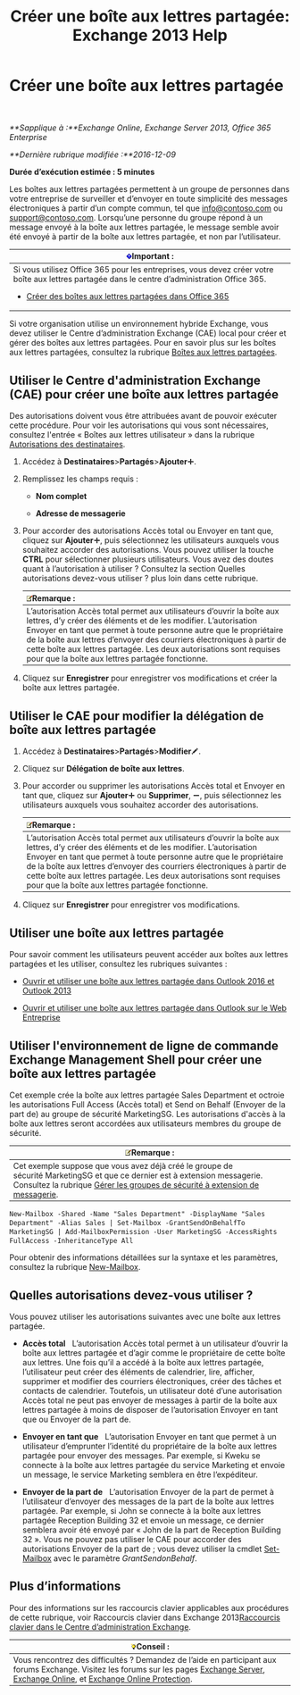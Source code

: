 ﻿---
title: 'Créer une boîte aux lettres partagée: Exchange 2013 Help'
TOCTitle: Créer une boîte aux lettres partagée
ms:assetid: d34bc827-1e83-4a7f-a219-8ba9c19fe24b
ms:mtpsurl: https://technet.microsoft.com/fr-fr/library/JJ150570(v=EXCHG.150)
ms:contentKeyID: 50479236
ms.date: 04/24/2018
mtps_version: v=EXCHG.150
ms.translationtype: HT
---

# Créer une boîte aux lettres partagée

 

_**Sapplique à :**Exchange Online, Exchange Server 2013, Office 365 Enterprise_

_**Dernière rubrique modifiée :**2016-12-09_

**Durée d’exécution estimée : 5 minutes**

Les boîtes aux lettres partagées permettent à un groupe de personnes dans votre entreprise de surveiller et d’envoyer en toute simplicité des messages électroniques à partir d’un compte commun, tel que info@contoso.com ou support@contoso.com. Lorsqu’une personne du groupe répond à un message envoyé à la boîte aux lettres partagée, le message semble avoir été envoyé à partir de la boîte aux lettres partagée, et non par l’utilisateur.

<table>
<colgroup>
<col style="width: 100%" />
</colgroup>
<thead>
<tr class="header">
<th><img src="images/JJ159813.important(EXCHG.150).gif" title="Important" alt="Important" />Important :</th>
</tr>
</thead>
<tbody>
<tr class="odd">
<td>Si vous utilisez Office 365 pour les entreprises, vous devez créer votre boîte aux lettres partagée dans le centre d’administration Office 365.
<ul>
<li><p><a href="http://go.microsoft.com/fwlink/p/?linkid=834766">Créer des boîtes aux lettres partagées dans Office 365</a></p></li>
</ul></td>
</tr>
</tbody>
</table>


Si votre organisation utilise un environnement hybride Exchange, vous devez utiliser le Centre d’administration Exchange (CAE) local pour créer et gérer des boîtes aux lettres partagées. Pour en savoir plus sur les boîtes aux lettres partagées, consultez la rubrique [Boîtes aux lettres partagées](shared-mailboxes-exchange-2013-help.md).

## Utiliser le Centre d'administration Exchange (CAE) pour créer une boîte aux lettres partagée

Des autorisations doivent vous être attribuées avant de pouvoir exécuter cette procédure. Pour voir les autorisations qui vous sont nécessaires, consultez l'entrée « Boîtes aux lettres utilisateur » dans la rubrique [Autorisations des destinataires](recipients-permissions-exchange-2013-help.md).

1.  Accédez à **Destinataires**\>**Partagés**\>**Ajouter**![Icône Ajouter](images/JJ218640.c1e75329-d6d7-4073-a27d-498590bbb558(EXCHG.150).gif "Icône Ajouter").

2.  Remplissez les champs requis :
    
      - **Nom complet**
    
      - **Adresse de messagerie**

3.  Pour accorder des autorisations Accès total ou Envoyer en tant que, cliquez sur **Ajouter**![Icône Ajouter](images/JJ218640.c1e75329-d6d7-4073-a27d-498590bbb558(EXCHG.150).gif "Icône Ajouter"), puis sélectionnez les utilisateurs auxquels vous souhaitez accorder des autorisations. Vous pouvez utiliser la touche **CTRL** pour sélectionner plusieurs utilisateurs. Vous avez des doutes quant à l’autorisation à utiliser ? Consultez la section Quelles autorisations devez-vous utiliser ? plus loin dans cette rubrique.
    
    <table>
    <thead>
    <tr class="header">
    <th><img src="images/JJ159664.note(EXCHG.150).gif" title="Remarque" alt="Remarque" />Remarque :</th>
    </tr>
    </thead>
    <tbody>
    <tr class="odd">
    <td>L’autorisation Accès total permet aux utilisateurs d’ouvrir la boîte aux lettres, d’y créer des éléments et de les modifier. L’autorisation Envoyer en tant que permet à toute personne autre que le propriétaire de la boîte aux lettres d’envoyer des courriers électroniques à partir de cette boîte aux lettres partagée. Les deux autorisations sont requises pour que la boîte aux lettres partagée fonctionne.</td>
    </tr>
    </tbody>
    </table>


4.  Cliquez sur **Enregistrer** pour enregistrer vos modifications et créer la boîte aux lettres partagée.

## Utiliser le CAE pour modifier la délégation de boîte aux lettres partagée

1.  Accédez à **Destinataires**\>**Partagés**\>**Modifier**![Icône Modifier](images/Bb124582.6f53ccb2-1f13-4c02-bea0-30690e6ea71d(EXCHG.150).gif "Icône Modifier").

2.  Cliquez sur **Délégation de boîte aux lettres**.

3.  Pour accorder ou supprimer les autorisations Accès total et Envoyer en tant que, cliquez sur **Ajouter**![Icône Ajouter](images/JJ218640.c1e75329-d6d7-4073-a27d-498590bbb558(EXCHG.150).gif "Icône Ajouter") ou **Supprimer**, ![Icône Suppression](images/Dd362328.479b6ced-8d64-4277-a725-f17fea202b28(EXCHG.150).gif "Icône Suppression"), puis sélectionnez les utilisateurs auxquels vous souhaitez accorder des autorisations.
    
    <table>
    <thead>
    <tr class="header">
    <th><img src="images/JJ159664.note(EXCHG.150).gif" title="Remarque" alt="Remarque" />Remarque :</th>
    </tr>
    </thead>
    <tbody>
    <tr class="odd">
    <td>L’autorisation Accès total permet aux utilisateurs d’ouvrir la boîte aux lettres, d’y créer des éléments et de les modifier. L’autorisation Envoyer en tant que permet à toute personne autre que le propriétaire de la boîte aux lettres d’envoyer des courriers électroniques à partir de cette boîte aux lettres partagée. Les deux autorisations sont requises pour que la boîte aux lettres partagée fonctionne.</td>
    </tr>
    </tbody>
    </table>


4.  Cliquez sur **Enregistrer** pour enregistrer vos modifications.

## Utiliser une boîte aux lettres partagée

Pour savoir comment les utilisateurs peuvent accéder aux boîtes aux lettres partagées et les utiliser, consultez les rubriques suivantes :

  - [Ouvrir et utiliser une boîte aux lettres partagée dans Outlook 2016 et Outlook 2013](https://go.microsoft.com/fwlink/p/?linkid=834764)

  - [Ouvrir et utiliser une boîte aux lettres partagée dans Outlook sur le Web Entreprise](https://go.microsoft.com/fwlink/p/?linkid=834766)

## Utiliser l'environnement de ligne de commande Exchange Management Shell pour créer une boîte aux lettres partagée

Cet exemple crée la boîte aux lettres partagée Sales Department et octroie les autorisations Full Access (Accès total) et Send on Behalf (Envoyer de la part de) au groupe de sécurité MarketingSG. Les autorisations d'accès à la boîte aux lettres seront accordées aux utilisateurs membres du groupe de sécurité.

<table>
<thead>
<tr class="header">
<th><img src="images/JJ159664.note(EXCHG.150).gif" title="Remarque" alt="Remarque" />Remarque :</th>
</tr>
</thead>
<tbody>
<tr class="odd">
<td>Cet exemple suppose que vous avez déjà créé le groupe de sécurité MarketingSG et que ce dernier est à extension messagerie. Consultez la rubrique <a href="manage-mail-enabled-security-groups-exchange-2013-help.md">Gérer les groupes de sécurité à extension de messagerie</a>.</td>
</tr>
</tbody>
</table>


    New-Mailbox -Shared -Name "Sales Department" -DisplayName "Sales Department" -Alias Sales | Set-Mailbox -GrantSendOnBehalfTo MarketingSG | Add-MailboxPermission -User MarketingSG -AccessRights FullAccess -InheritanceType All

Pour obtenir des informations détaillées sur la syntaxe et les paramètres, consultez la rubrique [New-Mailbox](https://technet.microsoft.com/fr-fr/library/aa997663\(v=exchg.150\)).

## Quelles autorisations devez-vous utiliser ?

Vous pouvez utiliser les autorisations suivantes avec une boîte aux lettres partagée.

  - **Accès total**   L’autorisation Accès total permet à un utilisateur d’ouvrir la boîte aux lettres partagée et d’agir comme le propriétaire de cette boîte aux lettres. Une fois qu’il a accédé à la boîte aux lettres partagée, l’utilisateur peut créer des éléments de calendrier, lire, afficher, supprimer et modifier des courriers électroniques, créer des tâches et contacts de calendrier. Toutefois, un utilisateur doté d’une autorisation Accès total ne peut pas envoyer de messages à partir de la boîte aux lettres partagée à moins de disposer de l’autorisation Envoyer en tant que ou Envoyer de la part de.

  - **Envoyer en tant que**   L’autorisation Envoyer en tant que permet à un utilisateur d’emprunter l’identité du propriétaire de la boîte aux lettres partagée pour envoyer des messages. Par exemple, si Kweku se connecte à la boîte aux lettres partagée du service Marketing et envoie un message, le service Marketing semblera en être l’expéditeur.

  - **Envoyer de la part de**   L’autorisation Envoyer de la part de permet à l’utilisateur d’envoyer des messages de la part de la boîte aux lettres partagée. Par exemple, si John se connecte à la boîte aux lettres partagée Reception Building 32 et envoie un message, ce dernier semblera avoir été envoyé par « John de la part de Reception Building 32 ». Vous ne pouvez pas utiliser le CAE pour accorder des autorisations Envoyer de la part de ; vous devez utiliser la cmdlet [Set-Mailbox](https://technet.microsoft.com/fr-fr/library/bb123981\(v=exchg.150\)) avec le paramètre *GrantSendonBehalf*.

## Plus d’informations

Pour des informations sur les raccourcis clavier applicables aux procédures de cette rubrique, voir Raccourcis clavier dans Exchange 2013[Raccourcis clavier dans le Centre d’administration Exchange](keyboard-shortcuts-in-the-exchange-admin-center-exchange-online-protection-help.md).

<table>
<thead>
<tr class="header">
<th><img src="images/Bb125224.tip(EXCHG.150).gif" title="Conseil" alt="Conseil" />Conseil :</th>
</tr>
</thead>
<tbody>
<tr class="odd">
<td>Vous rencontrez des difficultés ? Demandez de l’aide en participant aux forums Exchange. Visitez les forums sur les pages <a href="https://go.microsoft.com/fwlink/p/?linkid=60612">Exchange Server</a>, <a href="https://go.microsoft.com/fwlink/p/?linkid=267542">Exchange Online</a>, et <a href="https://go.microsoft.com/fwlink/p/?linkid=285351">Exchange Online Protection</a>.</td>
</tr>
</tbody>
</table>

